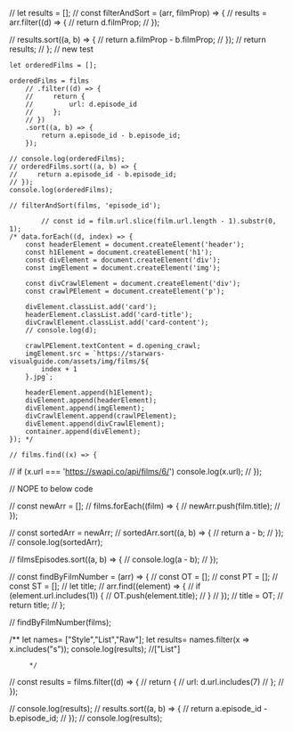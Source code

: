 // let results = [];
// const filterAndSort = (arr, filmProp) => {
//     results = arr.filter((d) => {
//         return d.filmProp;
//     });

//     results.sort((a, b) => {
//         return a.filmProp - b.filmProp;
//     });
//     return results;
// };
// new test

    let orderedFilms = [];

    orderedFilms = films
        // .filter((d) => {
        //     return {
        //         url: d.episode_id
        //     };
        // })
        .sort((a, b) => {
            return a.episode_id - b.episode_id;
        });

    // console.log(orderedFilms);
    // orderedFilms.sort((a, b) => {
    //     return a.episode_id - b.episode_id;
    // });
    console.log(orderedFilms);

    // filterAndSort(films, 'episode_id');

            // const id = film.url.slice(film.url.length - 1).substr(0, 1);
    /* data.forEach((d, index) => {
        const headerElement = document.createElement('header');
        const h1Element = document.createElement('h1');
        const divElement = document.createElement('div');
        const imgElement = document.createElement('img');

        const divCrawlElement = document.createElement('div');
        const crawlPElement = document.createElement('p');

        divElement.classList.add('card');
        headerElement.classList.add('card-title');
        divCrawlElement.classList.add('card-content');
        // console.log(d);

        crawlPElement.textContent = d.opening_crawl;
        imgElement.src = `https://starwars-visualguide.com/assets/img/films/${
            index + 1
        }.jpg`;

        headerElement.append(h1Element);
        divElement.append(headerElement);
        divElement.append(imgElement);
        divCrawlElement.append(crawlPElement);
        divElement.append(divCrawlElement);
        container.append(divElement);
    }); */

    // films.find((x) => {
//     if (x.url === 'https://swapi.co/api/films/6/') console.log(x.url);
// });

// NOPE to below code

// const newArr = [];
// films.forEach((film) => {
//     newArr.push(film.title);
// });

// const sortedArr = newArr;
// sortedArr.sort((a, b) => {
//     return a - b;
// });
// console.log(sortedArr);

// filmsEpisodes.sort((a, b) => {
//     console.log(a - b);
// });

// const findByFilmNumber = (arr) => {
//     const OT = [];
//     const PT = [];
//     const ST = [];
//     let title;
//     arr.find((element) => {
//         if (element.url.includes(1)) {
//             OT.push(element.title);
//         }
//     });
//     title = OT;
//     return title;
// };

// findByFilmNumber(films);

/**
         let names= ["Style","List","Raw"];
            let results= names.filter(x => x.includes("s"));
            console.log(results); //["List"]

         */

// const results = films.filter((d) => {
//     return {
//         url: d.url.includes(7)
//     };
// });

// console.log(results);
// results.sort((a, b) => {
//     return a.episode_id - b.episode_id;
// });
// console.log(results);
